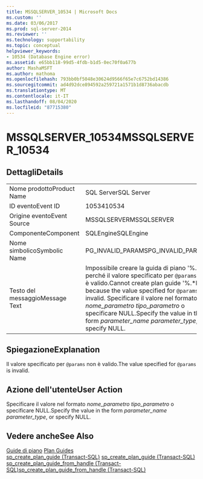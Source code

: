 ```yaml
---
title: MSSQLSERVER_10534 | Microsoft Docs
ms.custom: ''
ms.date: 03/06/2017
ms.prod: sql-server-2014
ms.reviewer: ''
ms.technology: supportability
ms.topic: conceptual
helpviewer_keywords:
- 10534 (Database Engine error)
ms.assetid: e65bb118-99d5-4fdb-b1d5-0ec70f0a677b
author: MashaMSFT
ms.author: mathoma
ms.openlocfilehash: 793bb0bf5048e30624d9566f65e7c6752bd14386
ms.sourcegitcommit: ad4d92dce894592a259721a1571b1d8736abacdb
ms.translationtype: MT
ms.contentlocale: it-IT
ms.lasthandoff: 08/04/2020
ms.locfileid: "87715380"
---
```

# <a name="mssqlserver_10534"></a><span data-ttu-id="7323e-102">MSSQLSERVER_10534</span><span class="sxs-lookup"><span data-stu-id="7323e-102">MSSQLSERVER_10534</span></span>
    
## <a name="details"></a><span data-ttu-id="7323e-103">Dettagli</span><span class="sxs-lookup"><span data-stu-id="7323e-103">Details</span></span>  
  
|||  
|-|-|  
|<span data-ttu-id="7323e-104">Nome prodotto</span><span class="sxs-lookup"><span data-stu-id="7323e-104">Product Name</span></span>|<span data-ttu-id="7323e-105">SQL Server</span><span class="sxs-lookup"><span data-stu-id="7323e-105">SQL Server</span></span>|  
|<span data-ttu-id="7323e-106">ID evento</span><span class="sxs-lookup"><span data-stu-id="7323e-106">Event ID</span></span>|<span data-ttu-id="7323e-107">10534</span><span class="sxs-lookup"><span data-stu-id="7323e-107">10534</span></span>|  
|<span data-ttu-id="7323e-108">Origine evento</span><span class="sxs-lookup"><span data-stu-id="7323e-108">Event Source</span></span>|<span data-ttu-id="7323e-109">MSSQLSERVER</span><span class="sxs-lookup"><span data-stu-id="7323e-109">MSSQLSERVER</span></span>|  
|<span data-ttu-id="7323e-110">Componente</span><span class="sxs-lookup"><span data-stu-id="7323e-110">Component</span></span>|<span data-ttu-id="7323e-111">SQLEngine</span><span class="sxs-lookup"><span data-stu-id="7323e-111">SQLEngine</span></span>|  
|<span data-ttu-id="7323e-112">Nome simbolico</span><span class="sxs-lookup"><span data-stu-id="7323e-112">Symbolic Name</span></span>|<span data-ttu-id="7323e-113">PG_INVALID_PARAMS</span><span class="sxs-lookup"><span data-stu-id="7323e-113">PG_INVALID_PARAMS</span></span>|  
|<span data-ttu-id="7323e-114">Testo del messaggio</span><span class="sxs-lookup"><span data-stu-id="7323e-114">Message Text</span></span>|<span data-ttu-id="7323e-115">Impossibile creare la guida di piano '%.\*ls' perché il valore specificato per `@params` non è valido.</span><span class="sxs-lookup"><span data-stu-id="7323e-115">Cannot create plan guide '%.\*ls' because the value specified for `@params` is invalid.</span></span> <span data-ttu-id="7323e-116">Specificare il valore nel formato *nome_parametro tipo_parametro* o specificare NULL.</span><span class="sxs-lookup"><span data-stu-id="7323e-116">Specify the value in the form *parameter_name parameter_type*, or specify NULL.</span></span>|  
  
## <a name="explanation"></a><span data-ttu-id="7323e-117">Spiegazione</span><span class="sxs-lookup"><span data-stu-id="7323e-117">Explanation</span></span>  
 <span data-ttu-id="7323e-118">Il valore specificato per `@params` non è valido.</span><span class="sxs-lookup"><span data-stu-id="7323e-118">The value specified for `@params` is invalid.</span></span>  
  
## <a name="user-action"></a><span data-ttu-id="7323e-119">Azione dell'utente</span><span class="sxs-lookup"><span data-stu-id="7323e-119">User Action</span></span>  
 <span data-ttu-id="7323e-120">Specificare il valore nel formato *nome_parametro tipo_parametro* o specificare NULL.</span><span class="sxs-lookup"><span data-stu-id="7323e-120">Specify the value in the form *parameter_name parameter_type*, or specify NULL.</span></span>  
  
## <a name="see-also"></a><span data-ttu-id="7323e-121">Vedere anche</span><span class="sxs-lookup"><span data-stu-id="7323e-121">See Also</span></span>  
 <span data-ttu-id="7323e-122">[Guide di piano](../performance/plan-guides.md) </span><span class="sxs-lookup"><span data-stu-id="7323e-122">[Plan Guides](../performance/plan-guides.md) </span></span>  
 <span data-ttu-id="7323e-123">[sp_create_plan_guide &#40;Transact-SQL&#41;](/sql/relational-databases/system-stored-procedures/sp-create-plan-guide-transact-sql) </span><span class="sxs-lookup"><span data-stu-id="7323e-123">[sp_create_plan_guide &#40;Transact-SQL&#41;](/sql/relational-databases/system-stored-procedures/sp-create-plan-guide-transact-sql) </span></span>  
 [<span data-ttu-id="7323e-124">sp_create_plan_guide_from_handle &#40;Transact-SQL&#41;</span><span class="sxs-lookup"><span data-stu-id="7323e-124">sp_create_plan_guide_from_handle &#40;Transact-SQL&#41;</span></span>](/sql/relational-databases/system-stored-procedures/sp-create-plan-guide-from-handle-transact-sql)  
  
  
